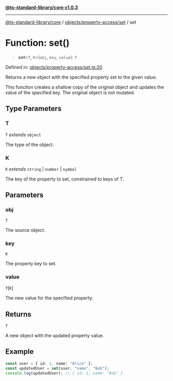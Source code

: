 [**@ts-standard-library/core v1.0.3**](../../../../README.md)

***

[@ts-standard-library/core](../../../../modules.md) / [objects/property-access/set](../README.md) / set

# Function: set()

> **set**\<`T`, `K`\>(`obj`, `key`, `value`): `T`

Defined in: [objects/property-access/set.ts:20](https://github.com/gabaudette/ts-stdlib/blob/be448e6a9d9c20c6c2f27f6550ce4e65fc8c9b89/packages/core/src/objects/property-access/set.ts#L20)

Returns a new object with the specified property set to the given value.

This function creates a shallow copy of the original object and updates the value
of the specified key. The original object is not mutated.

## Type Parameters

### T

`T` *extends* `object`

The type of the object.

### K

`K` *extends* `string` \| `number` \| `symbol`

The key of the property to set, constrained to keys of T.

## Parameters

### obj

`T`

The source object.

### key

`K`

The property key to set.

### value

`T`\[`K`\]

The new value for the specified property.

## Returns

`T`

A new object with the updated property value.

## Example

```ts
const user = { id: 1, name: "Alice" };
const updatedUser = set(user, "name", "Bob");
console.log(updatedUser); // { id: 1, name: "Bob" }
```
